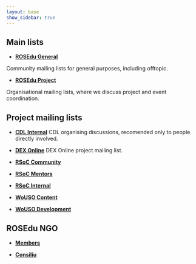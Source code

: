 ```yaml
---
layout: base
show_sidebar: true
---
```

## Main lists 

* **[ROSEdu General](/listinfo/rosedu-general)**
    
Community mailing lists for general purposes, including offtopic.

* **[ROSEdu Project](/listinfo/rosedu-project)**
    
Organisational mailing lists, where we discuss project and event coordination.

## Project mailing lists

* **[CDL Internal](/listinfo/cdl-internal)**
CDL organising discussions, recomended only to people directly involved.

* **[DEX Online](/listinfo/dexonline)**
DEX Online project mailing list.

* **[RSoC Community](/listinfo/rsoc-community)**

* **[RSoC Mentors](/listinfo/rsoc-mentors)**

* **[RSoC Internal](/listinfo/rsoc-internal)**

* **[WoUSO Content](/listinfo/wouso-content)**

* **[WoUSO Development](/listinfo/wouso-dev)**

## ROSEdu NGO

* **[Members](/listinfo/members)**

* **[Consiliu](/listinfo/consiliu)**

